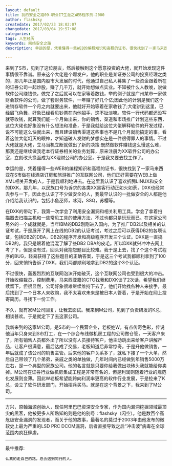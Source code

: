 ```yaml
---
layout: default
title: 我的安全之路09-职业IT生涯之WEB程序员-2000
author: flashsky
createdate: 2017/02/23 18:02:07
changedate: 2017/03/04 19:57:08
categories:
tags: 人生经历
keywords: 网络安全之路
description: 幸运的是，凭着懂得一些WEB的编程知识和高程的证书，很快找到了一家马来西亚在S市做在线酒店订房和旅游推广的互联网公司，他们正好需要在WEB上做XML相关开发的人，于是我顺利地进去。在这里我认识

---
```


来到了S市，见到了这位朋友，然后接触到这个愿意投资的大佬，就开始发现这件事情很不靠谱。原来这个大佬是个爆发户，他的职业是某证券公司的投资经理之类的，那几年正是国内股市大发展的时代，他通过自己私人募集了一些资金跟着所在的证券公司一起炒股，赚了几千万，就开始想做点实业。不知被什么人教唆，说做软件公司赚钱快，做完了之后就可以在家等着数钱，举的例子就是广州某市一家做财会软件的公司，做了套财务软件，一年赚了好几个亿;因此他的计划是我们这个进销存软件一个月之内就要出来，他就好开始等着在家收钱了;大佬讲到这里，已经眉飞色舞，好象已经看见钞票在向他招手，这不扯淡嘛。软件一行代码都还没写就等收钱，就算我们能一个月做出来，你的销售，渠道和市场推广计划这些东西，这位大佬也好象没有什么想法和准备，于是我就给这位大佬解释软件的开发过程，说不可能这么快就出来，而且建设销售渠道这些事也不是几个月就能搞定的事。看着这位大佬幻灭的眼神，才知道破人发财的梦想实在是一件很得罪人的事情。不过大佬就是大佬，立马当机立断就做出了新的决策:既然做软件赚钱这么慢这么难，那我还是继续做我老本行证券相关的业务划算，原来注册为XX软件公司的办公室，立刻改头换面成为XX理财公司的办公室，于是我又要去找工作了。

幸运的是，凭着懂得一些WEB的编程知识和高程的证书，很快找到了一家马来西亚在S市做在线酒店订房和旅游推广的互联网公司，他们正好需要在WEB上做XML相关开发的人，于是我顺利地进去。在这里我认识了喜欢折腾LINUX和安全的DXK，那几年，以民族口号为诉求的各类XX黑客行动正如火如荼，DXK也经常去参与一下，因此也认识了不少做安全的人，我最早认识的一批做安全的人都是他介绍给我认识的，包括小鱼巫师，冰河，SSQ，苏樱等。

在DXK的带动下，我第一次学会了利用安全漏洞和相关利用工具。学会了拿着扫描器去扫描主机和一些常见工具的使用方法，不过也都只是玩玩而已。在这家公司另外的一个成就就是，当年IBM的DB2刚刚进入国内，为了推广DB2以及相关的认证考试，于是展开了网上在线的DB2的认证考试，考过之后可以获得DB2的各项认证，包括DB2的DBA，DB2的程序开发和高级程序开发三个认证。DXK是一直搞DB2的，我只是跟着他混混了解了些DB2 DBA的皮毛。所以DXK就兴冲冲去网上考了下，但是没有过，回头对我抱怨题目比较难。我于是上去，找了个这个考试程序的BUG，轻易获得了这些题目的正确答案，于是这三个考试我都顺利拿到了100分，回来悄悄告诉了DXK，我们两都顺利地拿到DB2的这个3个认证。

不过很快，轰轰烈烈的互联网泡沫开始破灭，这个互联网公司也受到很大的冲击。开始收缩裁员，控制费用，马来西亚籍的CTO找我和DXK谈了2次话，希望我们继续留下，但很显然，公司好象很难继续维持下去了，他们开始找各种人来接手，最后找到了一个日本人来收购，我不太喜欢未来是被日本人管着，于是开始在网上投寄简历。寻找下一份工作。

不久，就有家M公司回复，让我去面试。我来到M公司，见到了负责研发的K总，相谈甚欢。于是就定下了去这家公司。

我新来到的这家M公司，是S市的一个民营企业，老板姓W，有点传奇色彩，传说他当年只身来到S市打工，在一个综合布线做机房工程的公司做仓管，一天客户来了，所有销售人员都外出了所以没有人员接待客户，他主动跳出来给客户讲解产品，让客户很满意，最后达成了交易，老板知道后非常惊奇，于是升他做销售，一年后就成了该公司的销售主管。后来他的客户关系多了，就私下接了一个大单，然后自己带领了几个弟弟，亲戚之类的单独做，几年时间内已经做到年销售5000万左右，是一个典型的家族公司。他的名言就是只要你给我做出块砖头我就能给你卖掉。M公司在证券行业做机房集成工程是非常有名的，但是利润则随着行业的规范化发展则变薄。因此W老板希望能跨向利润率更高的软件行业发展，于是挖来了K总，设立了软件研发部门，开始招兵买马。就是在这个背景之下，我来到了M公司。 

----

方兴，原翰海源创始人，现任阿里巴巴资深安全专家，作为国内漏洞挖掘领域最顶尖的黑客，他被更多人所熟知的则是他的别号：flashsky（闪空）。他是数百个高危级安全漏洞的发现者，而关于他的故事，最著名的莫过于2003年由他发布的微软史上最为严重的LSD PRC DCOM漏洞，后者直接导致之后“冲击波”病毒在全球范围内疯狂肆虐。

----

最牛推荐:

	认真的走自己的路，总会遇到同行的人。
